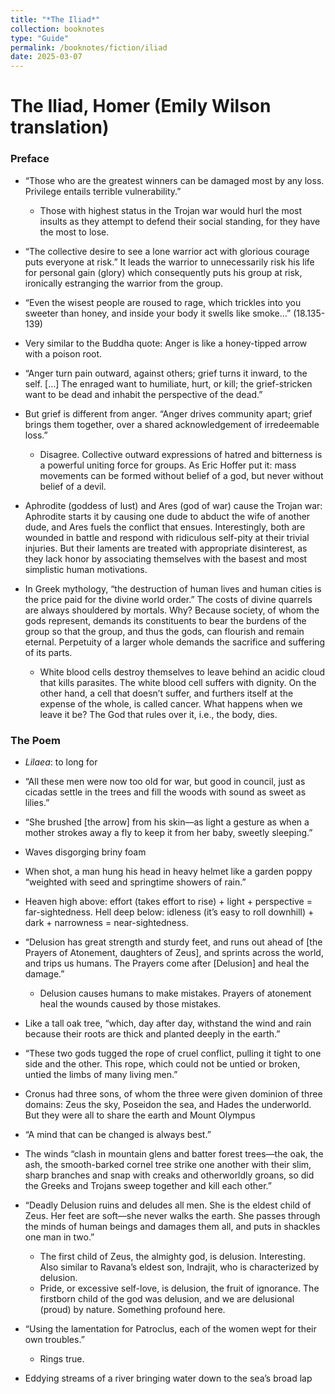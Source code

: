 ```yaml
---
title: "*The Iliad*"
collection: booknotes
type: "Guide"
permalink: /booknotes/fiction/iliad
date: 2025-03-07
---
```


# The Iliad, Homer (Emily Wilson translation)

### Preface

- “Those who are the greatest winners can be damaged most by any loss. Privilege entails terrible vulnerability.”
	- Those with highest status in the Trojan war would hurl the most insults as they attempt to defend their social standing, for they have the most to lose.

- “The collective desire to see a lone warrior act with glorious courage puts everyone at risk.” It leads the warrior to unnecessarily risk his life for personal gain (glory) which consequently puts his group at risk, ironically estranging the warrior from the group.
- “Even the wisest people are roused to rage, which trickles into you sweeter than honey, and inside your body it swells like smoke…” (18.135-139)

- Very similar to the Buddha quote: Anger is like a honey-tipped arrow with a poison root.

- “Anger turn pain outward, against others; grief turns it inward, to the self. […] The enraged want to humiliate, hurt, or kill; the grief-stricken want to be dead and inhabit the perspective of the dead.”
- But grief is different from anger. “Anger drives community apart; grief brings them together, over a shared acknowledgement of irredeemable loss.”
	- Disagree. Collective outward expressions of hatred and bitterness is a powerful uniting force for groups. As Eric Hoffer put it: mass movements can be formed without belief of a god, but never without belief of a devil.

- Aphrodite (goddess of lust) and Ares (god of war) cause the Trojan war: Aphrodite starts it by causing one dude to abduct the wife of another dude, and Ares fuels the conflict that ensues. Interestingly, both are wounded in battle and respond with ridiculous self-pity at their trivial injuries. But their laments are treated with appropriate disinterest, as they lack honor by associating themselves with the basest and most simplistic human motivations.
- In Greek mythology, “the destruction of human lives and human cities is the price paid for the divine world order.” The costs of divine quarrels are always shouldered by mortals. Why? Because society, of whom the gods represent, demands its constituents to bear the burdens of the group so that the group, and thus the gods, can flourish and remain eternal. Perpetuity of a larger whole demands the sacrifice and suffering of its parts.
	- White blood cells destroy themselves to leave behind an acidic cloud that kills parasites. The white blood cell suffers with dignity. On the other hand, a cell that doesn’t suffer, and furthers itself at the expense of the whole, is called cancer. What happens when we leave it be? The God that rules over it, i.e., the body, dies.

### The Poem

- *Lilaea*: to long for
- “All these men were now too old for war, but good in council, just as cicadas settle in the trees and fill the woods with sound as sweet as lilies.”
- “She brushed [the arrow] from his skin—as light a gesture as when a mother strokes away a fly to keep it from her baby, sweetly sleeping.”
- Waves disgorging briny foam
- When shot, a man hung his head in heavy helmet like a garden poppy “weighted with seed and springtime showers of rain.”
- Heaven high above: effort (takes effort to rise) + light + perspective = far-sightedness. Hell deep below: idleness (it’s easy to roll downhill) + dark + narrowness = near-sightedness.
- “Delusion has great strength and sturdy feet, and runs out ahead of [the Prayers of Atonement, daughters of Zeus], and sprints across the world, and trips us humans. The Prayers come after [Delusion] and heal the damage.”
	- Delusion causes humans to make mistakes. Prayers of atonement heal the wounds caused by those mistakes.

- Like a tall oak tree, “which, day after day, withstand the wind and rain because their roots are thick and planted deeply in the earth.”
- “These two gods tugged the rope of cruel conflict, pulling it tight to one side and the other. This rope, which could not be untied or broken, untied the limbs of many living men.”
- Cronus had three sons, of whom the three were given dominion of three domains: Zeus the sky, Poseidon the sea, and Hades the underworld. But they were all to share the earth and Mount Olympus
- “A mind that can be changed is always best.”
- The winds “clash in mountain glens and batter forest trees—the oak, the ash, the smooth-barked cornel tree strike one another with their slim, sharp branches and snap with creaks and otherworldly groans, so did the Greeks and Trojans sweep together and kill each other.”
- “Deadly Delusion ruins and deludes all men. She is the eldest child of Zeus. Her feet are soft—she never walks the earth. She passes through the minds of human beings and damages them all, and puts in shackles one man in two.”
	- The first child of Zeus, the almighty god, is delusion. Interesting. Also similar to Ravana’s eldest son, Indrajit, who is characterized by delusion.
	- Pride, or excessive self-love, is delusion, the fruit of ignorance. The firstborn child of the god was delusion, and we are delusional (proud) by nature. Something profound here.

- “Using the lamentation for Patroclus, each of the women wept for their own troubles.”
	- Rings true.

- Eddying streams of a river bringing water down to the sea’s broad lap
